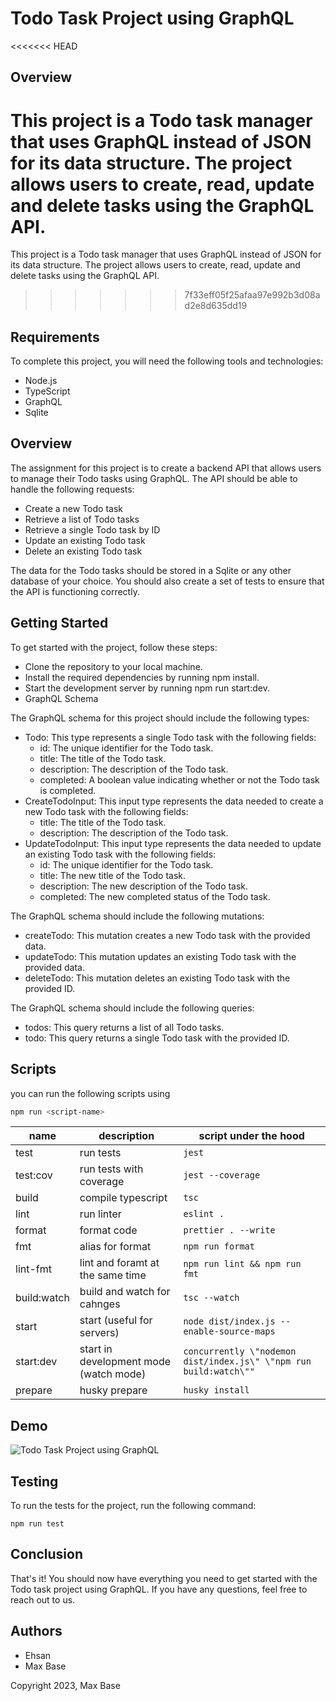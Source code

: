 # Todo Task Project using GraphQL

<<<<<<< HEAD

## Overview

# This project is a Todo task manager that uses GraphQL instead of JSON for its data structure. The project allows users to create, read, update and delete tasks using the GraphQL API.

This project is a Todo task manager that uses GraphQL instead of JSON for its data structure. The project allows users to create, read, update and delete tasks using the GraphQL API.

> > > > > > > 7f33eff05f25afaa97e992b3d08ad2e8d635dd19

## Requirements

To complete this project, you will need the following tools and technologies:

- Node.js
- TypeScript
- GraphQL
- Sqlite

## Overview

The assignment for this project is to create a backend API that allows users to manage their Todo tasks using GraphQL. The API should be able to handle the following requests:

- Create a new Todo task
- Retrieve a list of Todo tasks
- Retrieve a single Todo task by ID
- Update an existing Todo task
- Delete an existing Todo task

The data for the Todo tasks should be stored in a Sqlite or any other database of your choice. You should also create a set of tests to ensure that the API is functioning correctly.

## Getting Started

To get started with the project, follow these steps:

- Clone the repository to your local machine.
- Install the required dependencies by running npm install.
- Start the development server by running npm run start:dev.
- GraphQL Schema

The GraphQL schema for this project should include the following types:

- Todo: This type represents a single Todo task with the following fields:
  - id: The unique identifier for the Todo task.
  - title: The title of the Todo task.
  - description: The description of the Todo task.
  - completed: A boolean value indicating whether or not the Todo task is completed.
- CreateTodoInput: This input type represents the data needed to create a new Todo task with the following fields:
  - title: The title of the Todo task.
  - description: The description of the Todo task.
- UpdateTodoInput: This input type represents the data needed to update an existing Todo task with the following fields:
  - id: The unique identifier for the Todo task.
  - title: The new title of the Todo task.
  - description: The new description of the Todo task.
  - completed: The new completed status of the Todo task.

The GraphQL schema should include the following mutations:

- createTodo: This mutation creates a new Todo task with the provided data.
- updateTodo: This mutation updates an existing Todo task with the provided data.
- deleteTodo: This mutation deletes an existing Todo task with the provided ID.

The GraphQL schema should include the following queries:

- todos: This query returns a list of all Todo tasks.
- todo: This query returns a single Todo task with the provided ID.

## Scripts

you can run the following scripts using

```sh
npm run <script-name>
```

| name        | description                            | script under the hood                                              |
| ----------- | -------------------------------------- | ------------------------------------------------------------------ |
| test        | run tests                              | `jest `                                                            |
| test:cov    | run tests with coverage                | `jest --coverage `                                                 |
| build       | compile typescript                     | `tsc `                                                             |
| lint        | run linter                             | `eslint . `                                                        |
| format      | format code                            | `prettier . --write `                                              |
| fmt         | alias for format                       | `npm run format `                                                  |
| lint-fmt    | lint and foramt at the same time       | `npm run lint && npm run fmt `                                     |
| build:watch | build and watch for cahnges            | `tsc --watch `                                                     |
| start       | start (useful for servers)             | `node dist/index.js --enable-source-maps `                         |
| start:dev   | start in development mode (watch mode) | `concurrently \"nodemon dist/index.js\" \"npm run build:watch\"" ` |
| prepare     | husky prepare                          | `husky install `                                                   |

## Demo

![Todo Task Project using GraphQL](https://user-images.githubusercontent.com/2658040/236685299-178fa7dd-620e-4501-a864-07415a48dc99.png)

## Testing

To run the tests for the project, run the following command:

```
npm run test
```

## Conclusion

That's it! You should now have everything you need to get started with the Todo task project using GraphQL. If you have any questions, feel free to reach out to us.

## Authors

- Ehsan
- Max Base

Copyright 2023, Max Base
